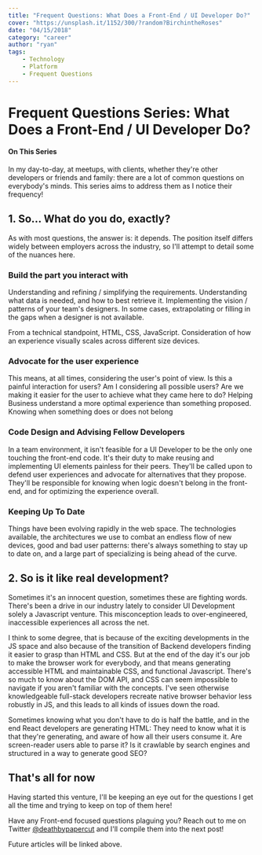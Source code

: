 ```yaml
---
title: "Frequent Questions: What Does a Front-End / UI Developer Do?"
cover: "https://unsplash.it/1152/300/?random?BirchintheRoses"
date: "04/15/2018"
category: "career"
author: "ryan"
tags:
    - Technology
    - Platform
    - Frequent Questions
---
```

# Frequent Questions Series: What Does a Front-End / UI Developer Do?

#### On This Series

In my day-to-day, at meetups, with clients, whether they're other developers or friends and family: there are a lot of common questions on everybody's minds. This series aims to address them as I notice their frequency!

## 1. So... What do you do, exactly?

As with most questions, the answer is: it depends. The position itself differs widely between employers across the industry, so I'll attempt to detail some of the nuances here.


### Build the part you interact with

Understanding and refining / simplifying the requirements. Understanding what data is needed, and how to best retrieve it.  Implementing the vision / patterns of your team's designers. In some cases, extrapolating or filling in the gaps when a designer is not available.
 
From a technical standpoint, HTML, CSS, JavaScript. Consideration of how an experience visually scales across different size devices. 

### Advocate for the user experience

This means, at all times, considering the user's point of view. Is this a painful interaction for users? Am I considering all possible users? Are we making it easier for the user to achieve what they came here to do? Helping Business understand a more optimal experience than something proposed. Knowing when something does or does not belong

### Code Design and Advising Fellow Developers

In a team environment, it isn't feasible for a UI Developer to be the only one touching the front-end code. It's their duty to make reusing and implementing UI elements painless for their peers. They'll be called upon to defend user experiences and advocate for alternatives that they propose. They'll be responsible for knowing when logic doesn't belong in the front-end, and for optimizing the experience overall.

### Keeping Up To Date

Things have been evolving rapidly in the web space. The technologies available, the architectures we use to combat an endless flow of new devices, good and bad user patterns: there's always something to stay up to date on, and a large part of specializing is being ahead of the curve.


## 2. So is it like real development?

Sometimes it's an innocent question, sometimes these are fighting words. There's been a drive in our industry lately to consider UI Development solely a Javascript venture. This misconception leads to over-engineered, inaccessible experiences all across the net.

I think to some degree, that is because of the exciting developments in the JS space and also because of the transition of Backend developers finding it easier to grasp than HTML and CSS. But at the end of the day it's our job to make the browser work for everybody, and that means generating accessible HTML and maintainable CSS, and functional Javascript. There's so much to know about the DOM API, and CSS can seem impossible to navigate if you aren't familiar with the concepts. I've seen otherwise knowledgeable full-stack developers recreate native browser behavior less robustly in JS, and this leads to all kinds of issues down the road.

Sometimes knowing what you don't have to do is half the battle, and in the end React developers are generating HTML: They need to know what it is that they're generating, and aware of how all their users consume it. Are screen-reader users able to parse it? Is it crawlable by search engines and structured in a way to generate good SEO?


## That's all for now

Having started this venture, I'll be keeping an eye out for the questions I get all the time and trying to keep on top of them here!

Have any Front-end focused questions plaguing you? Reach out to me on Twitter [@deathbypapercut](https://twitter.com/deathbypapercut) and I'll compile them into the next post!

Future articles will be linked above.